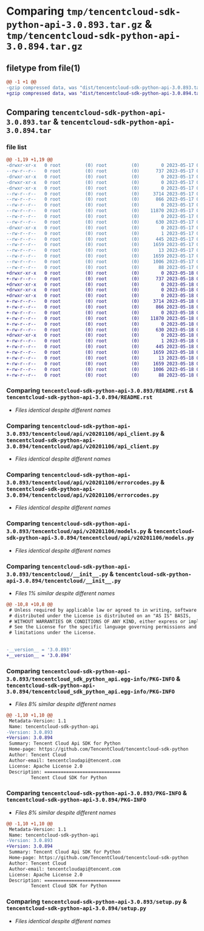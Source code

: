 # Comparing `tmp/tencentcloud-sdk-python-api-3.0.893.tar.gz` & `tmp/tencentcloud-sdk-python-api-3.0.894.tar.gz`

## filetype from file(1)

```diff
@@ -1 +1 @@
-gzip compressed data, was "dist/tencentcloud-sdk-python-api-3.0.893.tar", last modified: Wed May 17 03:22:18 2023, max compression
+gzip compressed data, was "dist/tencentcloud-sdk-python-api-3.0.894.tar", last modified: Thu May 18 00:15:38 2023, max compression
```

## Comparing `tencentcloud-sdk-python-api-3.0.893.tar` & `tencentcloud-sdk-python-api-3.0.894.tar`

### file list

```diff
@@ -1,19 +1,19 @@
-drwxr-xr-x   0 root         (0) root         (0)        0 2023-05-17 03:22:18.000000 tencentcloud-sdk-python-api-3.0.893/
--rw-r--r--   0 root         (0) root         (0)      737 2023-05-17 03:22:18.000000 tencentcloud-sdk-python-api-3.0.893/README.rst
-drwxr-xr-x   0 root         (0) root         (0)        0 2023-05-17 03:22:18.000000 tencentcloud-sdk-python-api-3.0.893/tencentcloud/
-drwxr-xr-x   0 root         (0) root         (0)        0 2023-05-17 03:22:18.000000 tencentcloud-sdk-python-api-3.0.893/tencentcloud/api/
-drwxr-xr-x   0 root         (0) root         (0)        0 2023-05-17 03:22:18.000000 tencentcloud-sdk-python-api-3.0.893/tencentcloud/api/v20201106/
--rw-r--r--   0 root         (0) root         (0)     3714 2023-05-17 03:22:18.000000 tencentcloud-sdk-python-api-3.0.893/tencentcloud/api/v20201106/api_client.py
--rw-r--r--   0 root         (0) root         (0)      866 2023-05-17 03:22:18.000000 tencentcloud-sdk-python-api-3.0.893/tencentcloud/api/v20201106/errorcodes.py
--rw-r--r--   0 root         (0) root         (0)        0 2023-05-17 03:22:18.000000 tencentcloud-sdk-python-api-3.0.893/tencentcloud/api/v20201106/__init__.py
--rw-r--r--   0 root         (0) root         (0)    11870 2023-05-17 03:22:18.000000 tencentcloud-sdk-python-api-3.0.893/tencentcloud/api/v20201106/models.py
--rw-r--r--   0 root         (0) root         (0)        0 2023-05-17 03:22:18.000000 tencentcloud-sdk-python-api-3.0.893/tencentcloud/api/__init__.py
--rw-r--r--   0 root         (0) root         (0)      630 2023-05-17 03:22:18.000000 tencentcloud-sdk-python-api-3.0.893/tencentcloud/__init__.py
-drwxr-xr-x   0 root         (0) root         (0)        0 2023-05-17 03:22:18.000000 tencentcloud-sdk-python-api-3.0.893/tencentcloud_sdk_python_api.egg-info/
--rw-r--r--   0 root         (0) root         (0)        1 2023-05-17 03:22:18.000000 tencentcloud-sdk-python-api-3.0.893/tencentcloud_sdk_python_api.egg-info/dependency_links.txt
--rw-r--r--   0 root         (0) root         (0)      445 2023-05-17 03:22:18.000000 tencentcloud-sdk-python-api-3.0.893/tencentcloud_sdk_python_api.egg-info/SOURCES.txt
--rw-r--r--   0 root         (0) root         (0)     1659 2023-05-17 03:22:18.000000 tencentcloud-sdk-python-api-3.0.893/tencentcloud_sdk_python_api.egg-info/PKG-INFO
--rw-r--r--   0 root         (0) root         (0)       13 2023-05-17 03:22:18.000000 tencentcloud-sdk-python-api-3.0.893/tencentcloud_sdk_python_api.egg-info/top_level.txt
--rw-r--r--   0 root         (0) root         (0)     1659 2023-05-17 03:22:18.000000 tencentcloud-sdk-python-api-3.0.893/PKG-INFO
--rw-r--r--   0 root         (0) root         (0)     1006 2023-05-17 03:22:18.000000 tencentcloud-sdk-python-api-3.0.893/setup.py
--rw-r--r--   0 root         (0) root         (0)       88 2023-05-17 03:22:18.000000 tencentcloud-sdk-python-api-3.0.893/setup.cfg
+drwxr-xr-x   0 root         (0) root         (0)        0 2023-05-18 00:15:38.000000 tencentcloud-sdk-python-api-3.0.894/
+-rw-r--r--   0 root         (0) root         (0)      737 2023-05-18 00:15:38.000000 tencentcloud-sdk-python-api-3.0.894/README.rst
+drwxr-xr-x   0 root         (0) root         (0)        0 2023-05-18 00:15:38.000000 tencentcloud-sdk-python-api-3.0.894/tencentcloud/
+drwxr-xr-x   0 root         (0) root         (0)        0 2023-05-18 00:15:38.000000 tencentcloud-sdk-python-api-3.0.894/tencentcloud/api/
+drwxr-xr-x   0 root         (0) root         (0)        0 2023-05-18 00:15:38.000000 tencentcloud-sdk-python-api-3.0.894/tencentcloud/api/v20201106/
+-rw-r--r--   0 root         (0) root         (0)     3714 2023-05-18 00:15:38.000000 tencentcloud-sdk-python-api-3.0.894/tencentcloud/api/v20201106/api_client.py
+-rw-r--r--   0 root         (0) root         (0)      866 2023-05-18 00:15:38.000000 tencentcloud-sdk-python-api-3.0.894/tencentcloud/api/v20201106/errorcodes.py
+-rw-r--r--   0 root         (0) root         (0)        0 2023-05-18 00:15:38.000000 tencentcloud-sdk-python-api-3.0.894/tencentcloud/api/v20201106/__init__.py
+-rw-r--r--   0 root         (0) root         (0)    11870 2023-05-18 00:15:38.000000 tencentcloud-sdk-python-api-3.0.894/tencentcloud/api/v20201106/models.py
+-rw-r--r--   0 root         (0) root         (0)        0 2023-05-18 00:15:38.000000 tencentcloud-sdk-python-api-3.0.894/tencentcloud/api/__init__.py
+-rw-r--r--   0 root         (0) root         (0)      630 2023-05-18 00:15:38.000000 tencentcloud-sdk-python-api-3.0.894/tencentcloud/__init__.py
+drwxr-xr-x   0 root         (0) root         (0)        0 2023-05-18 00:15:38.000000 tencentcloud-sdk-python-api-3.0.894/tencentcloud_sdk_python_api.egg-info/
+-rw-r--r--   0 root         (0) root         (0)        1 2023-05-18 00:15:38.000000 tencentcloud-sdk-python-api-3.0.894/tencentcloud_sdk_python_api.egg-info/dependency_links.txt
+-rw-r--r--   0 root         (0) root         (0)      445 2023-05-18 00:15:38.000000 tencentcloud-sdk-python-api-3.0.894/tencentcloud_sdk_python_api.egg-info/SOURCES.txt
+-rw-r--r--   0 root         (0) root         (0)     1659 2023-05-18 00:15:38.000000 tencentcloud-sdk-python-api-3.0.894/tencentcloud_sdk_python_api.egg-info/PKG-INFO
+-rw-r--r--   0 root         (0) root         (0)       13 2023-05-18 00:15:38.000000 tencentcloud-sdk-python-api-3.0.894/tencentcloud_sdk_python_api.egg-info/top_level.txt
+-rw-r--r--   0 root         (0) root         (0)     1659 2023-05-18 00:15:38.000000 tencentcloud-sdk-python-api-3.0.894/PKG-INFO
+-rw-r--r--   0 root         (0) root         (0)     1006 2023-05-18 00:15:38.000000 tencentcloud-sdk-python-api-3.0.894/setup.py
+-rw-r--r--   0 root         (0) root         (0)       88 2023-05-18 00:15:38.000000 tencentcloud-sdk-python-api-3.0.894/setup.cfg
```

### Comparing `tencentcloud-sdk-python-api-3.0.893/README.rst` & `tencentcloud-sdk-python-api-3.0.894/README.rst`

 * *Files identical despite different names*

### Comparing `tencentcloud-sdk-python-api-3.0.893/tencentcloud/api/v20201106/api_client.py` & `tencentcloud-sdk-python-api-3.0.894/tencentcloud/api/v20201106/api_client.py`

 * *Files identical despite different names*

### Comparing `tencentcloud-sdk-python-api-3.0.893/tencentcloud/api/v20201106/errorcodes.py` & `tencentcloud-sdk-python-api-3.0.894/tencentcloud/api/v20201106/errorcodes.py`

 * *Files identical despite different names*

### Comparing `tencentcloud-sdk-python-api-3.0.893/tencentcloud/api/v20201106/models.py` & `tencentcloud-sdk-python-api-3.0.894/tencentcloud/api/v20201106/models.py`

 * *Files identical despite different names*

### Comparing `tencentcloud-sdk-python-api-3.0.893/tencentcloud/__init__.py` & `tencentcloud-sdk-python-api-3.0.894/tencentcloud/__init__.py`

 * *Files 1% similar despite different names*

```diff
@@ -10,8 +10,8 @@
 # Unless required by applicable law or agreed to in writing, software
 # distributed under the License is distributed on an "AS IS" BASIS,
 # WITHOUT WARRANTIES OR CONDITIONS OF ANY KIND, either express or implied.
 # See the License for the specific language governing permissions and
 # limitations under the License.
 
 
-__version__ = '3.0.893'
+__version__ = '3.0.894'
```

### Comparing `tencentcloud-sdk-python-api-3.0.893/tencentcloud_sdk_python_api.egg-info/PKG-INFO` & `tencentcloud-sdk-python-api-3.0.894/tencentcloud_sdk_python_api.egg-info/PKG-INFO`

 * *Files 8% similar despite different names*

```diff
@@ -1,10 +1,10 @@
 Metadata-Version: 1.1
 Name: tencentcloud-sdk-python-api
-Version: 3.0.893
+Version: 3.0.894
 Summary: Tencent Cloud Api SDK for Python
 Home-page: https://github.com/TencentCloud/tencentcloud-sdk-python
 Author: Tencent Cloud
 Author-email: tencentcloudapi@tencent.com
 License: Apache License 2.0
 Description: ============================
         Tencent Cloud SDK for Python
```

### Comparing `tencentcloud-sdk-python-api-3.0.893/PKG-INFO` & `tencentcloud-sdk-python-api-3.0.894/PKG-INFO`

 * *Files 8% similar despite different names*

```diff
@@ -1,10 +1,10 @@
 Metadata-Version: 1.1
 Name: tencentcloud-sdk-python-api
-Version: 3.0.893
+Version: 3.0.894
 Summary: Tencent Cloud Api SDK for Python
 Home-page: https://github.com/TencentCloud/tencentcloud-sdk-python
 Author: Tencent Cloud
 Author-email: tencentcloudapi@tencent.com
 License: Apache License 2.0
 Description: ============================
         Tencent Cloud SDK for Python
```

### Comparing `tencentcloud-sdk-python-api-3.0.893/setup.py` & `tencentcloud-sdk-python-api-3.0.894/setup.py`

 * *Files identical despite different names*

